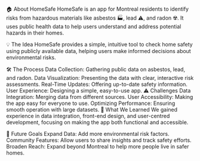 🏠 About HomeSafe
HomeSafe is an app for Montreal residents to identify risks from hazardous materials like asbestos 🏭, lead ⚠️, and radon ☢️. It uses public health data to help users understand and address potential hazards in their homes.

💡 The Idea
HomeSafe provides a simple, intuitive tool to check home safety using publicly available data, helping users make informed decisions about environmental risks.

🛠️ The Process
Data Collection: Gathering public data on asbestos, lead, and radon.
Data Visualization: Presenting the data with clear, interactive risk assessments.
Real-Time Updates: Offering up-to-date safety information.
User Experience: Designing a simple, easy-to-use app.
⚠️ Challenges
Data Integration: Merging data from different sources.
User Accessibility: Making the app easy for everyone to use.
Optimizing Performance: Ensuring smooth operation with large datasets.
🌟 What We Learned
We gained experience in data integration, front-end design, and user-centred development, focusing on making the app both functional and accessible.

🚀 Future Goals
Expand Data: Add more environmental risk factors.
Community Features: Allow users to share insights and track safety efforts.
Broaden Reach: Expand beyond Montreal to help more people live in safer homes.
